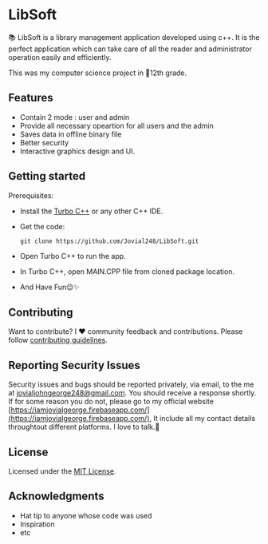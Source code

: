 # LibSoft
:books: LibSoft is a library management application developed using c++. It is the perfect application which can take care of all the reader and administrator operation easily and efficiently.

This was my computer science project in :school:12th grade.

## Features
- Contain 2 mode : user and admin
- Provide all necessary opeartion for all users and the admin
- Saves data in offline binary file
- Better security
- Interactive graphics design and UI.

## Getting started
Prerequisites:
- Install the [Turbo C++](https://developerinsider.co/download-turbo-c-for-windows-7-8-8-1-and-windows-10-32-64-bit-full-screen/) or any other C++ IDE.
- Get the code:
    ```
    git clone https://github.com/Jovial248/LibSoft.git
    ```

- Open Turbo C++ to run the app.
- In Turbo C++, open MAIN.CPP file from cloned package location.
- And Have Fun:wink::sparkles:

## Contributing
Want to contribute? I :heart: community feedback and contributions. Please follow [contributing guidelines](CONTRIBUTING.md).

## Reporting Security Issues
Security issues and bugs should be reported privately, via email, to the
me at [jovialjohngeorge248@gmail.com](mailto:jovialjohngeorge248@gmail.com).
You should receive a response shortly. If for some reason you do not, please go to my official website [https://iamjovialgeorge.firebaseapp.com/](https://iamjovialgeorge.firebaseapp.com/), 
It include all my contact details throughtout different platforms. I love to talk.:speech_balloon:

## License
Licensed under the [MIT License](./LICENSE).

## Acknowledgments
* Hat tip to anyone whose code was used
* Inspiration
* etc
